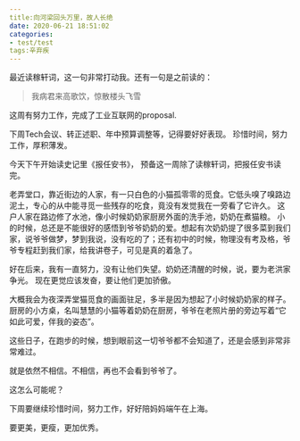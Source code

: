 ```yaml
---
title:向河梁回头万里，故人长绝
date: 2020-06-21 18:51:02
categories:
- test/test
tags:辛弃疾
---
```


最近读稼轩词，这一句非常打动我。还有一句是之前读的：

> 我病君来高歌饮，惊散楼头飞雪

这周有努力工作，完成了工业互联网的proposal.

下周Tech会议、转正述职、年中预算调整等，记得要好好表现。 珍惜时间，努力工作，厚积薄发。

今天下午开始读史记里《报任安书》， 预备这一周除了读稼轩词，把报任安书读完。

老弄堂口，靠近街边的人家，有一只白色的小猫孤零零的觅食。它低头嗅了嗅路边泥土，专心的从中能寻觅一些残存的吃食，竟没有发觉我在一旁看了它许久。
这户人家在路边修了水池，像小时候奶奶家厨房外面的洗手池，奶奶在煮猫粮。
小的时候，总还是不能很好的感悟到爷爷奶奶的爱。想起有次奶奶提了很多菜到我们家，说爷爷做梦，梦到我说，没有吃的了；还有初中的时候，物理没有考及格，爷爷专程赶到我们家，给我讲卷子，可见是真的着急了。 

好在后来，我有一直努力，没有让他们失望。奶奶还清醒的时候，说，要为老洪家争光。 现在更觉应该发奋，要让他们更加骄傲。 

大概我会为夜深弄堂猫觅食的画面驻足，多半是因为想起了小时候奶奶家的样子。 厨房的小方桌，名叫慧慧的小猫等着奶奶在厨房，爷爷在老照片册的旁边写着“它如此可爱，伴我的姿态”。

这些日子，在跑步的时候，想到眼前这一切爷爷都不会知道了，还是会感到非常非常难过。

就是依然不相信。不相信，再也不会看到爷爷了。

这怎么可能呢？

下周要继续珍惜时间，努力工作，好好陪妈妈端午在上海。

要更美，更瘦，更加优秀。
